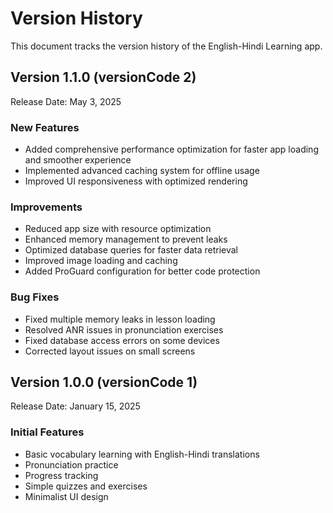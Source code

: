 # Version History

This document tracks the version history of the English-Hindi Learning app.

## Version 1.1.0 (versionCode 2)

Release Date: May 3, 2025

### New Features
- Added comprehensive performance optimization for faster app loading and smoother experience
- Implemented advanced caching system for offline usage
- Improved UI responsiveness with optimized rendering

### Improvements
- Reduced app size with resource optimization
- Enhanced memory management to prevent leaks
- Optimized database queries for faster data retrieval
- Improved image loading and caching
- Added ProGuard configuration for better code protection

### Bug Fixes
- Fixed multiple memory leaks in lesson loading
- Resolved ANR issues in pronunciation exercises
- Fixed database access errors on some devices
- Corrected layout issues on small screens

## Version 1.0.0 (versionCode 1)

Release Date: January 15, 2025

### Initial Features
- Basic vocabulary learning with English-Hindi translations
- Pronunciation practice
- Progress tracking
- Simple quizzes and exercises
- Minimalist UI design